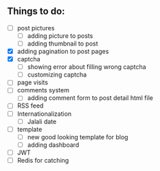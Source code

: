 ## Things to do:
- [ ] post pictures
    - [ ] adding picture to posts
    - [ ] adding thumbnail to post
- [x] adding pagination to post pages
- [x] captcha
    - [ ] showing error about filling wrong captcha
    - [ ] customizing captcha
- [ ] page visits
- [ ] comments system
    - [ ] adding comment form to post detail html file
- [ ] RSS feed
- [ ] Internationalization
    - [ ] Jalali date
- [ ] template
    - [ ] new good looking template for blog
    - [ ] adding dashboard
- [ ] JWT
- [ ] Redis for catching